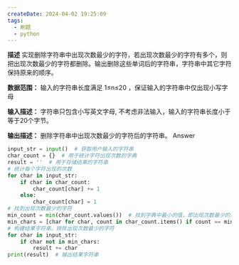 ```yaml
---
createDate: 2024-04-02 19:25:09
tags:
  - 刷题
  - python
---
```

**描述**
实现删除字符串中出现次数最少的字符，若出现次数最少的字符有多个，则把出现次数最少的字符都删除。输出删除这些单词后的字符串，字符串中其它字符保持原来的顺序。

**数据范围：** 输入的字符串长度满足 1≤n≤20  ，保证输入的字符串中仅出现小写字母

**输入描述：**
字符串只包含小写英文字母, 不考虑非法输入，输入的字符串长度小于等于20个字节。

**输出描述：**
删除字符串中出现次数最少的字符后的字符串。
Answer
```python
input_str = input()  # 获取用户输入的字符串
char_count = {}  # 用于统计字符出现次数的字典
result = ''  # 用于存储结果的字符串
# 统计每个字符出现的次数
for char in input_str:
    if char in char_count:
        char_count[char] += 1
    else:
        char_count[char] = 1
# 找到出现次数最少的字符
min_count = min(char_count.values())  # 找到字典中最小的值，即出现次数最少的次数
min_chars = [char for char, count in char_count.items() if count == min_count] 
# 构建结果字符串，排除出现次数最少的字符
for char in input_str:
    if char not in min_chars:
        result += char
print(result)  # 输出结果字符串

```